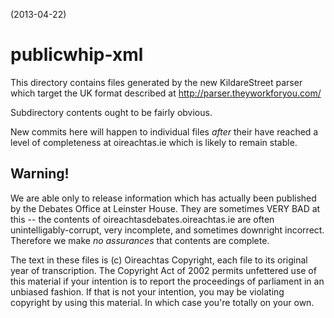 (2013-04-22)

publicwhip-xml
==============

This directory contains files generated by the new KildareStreet parser which target the UK format described
at http://parser.theyworkforyou.com/

Subdirectory contents ought to be fairly obvious.

New commits here will happen to individual files *after* their have reached a level of completeness at oireachtas.ie 
which is likely to remain stable.

Warning!
--------

We are able only to release information which has actually been published by the Debates Office at Leinster House. 
They are sometimes VERY BAD at this -- the contents of oireachtasdebates.oireachtas.ie are often unintelligably-corrupt, 
very incomplete, and sometimes downright incorrect. Therefore we make *no assurances* that contents are complete.

The text in these files is (c) Oireachtas Copyright, each file to its original year of transcription.  The Copyright
Act of 2002 permits unfettered use of this material if your intention is to report the proceedings of parliament
in an unbiased fashion.  If that is not your intention, you may be violating copyright by using this material. 
In which case you're totally on your own.
